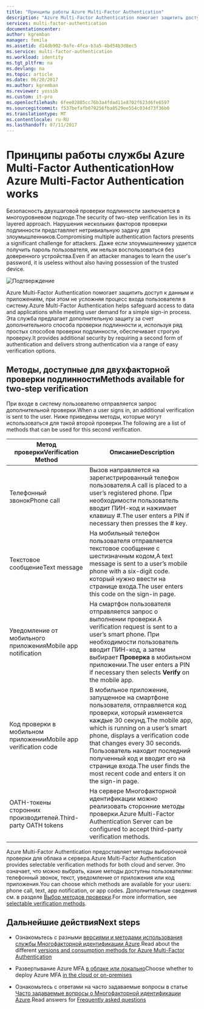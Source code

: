 ```yaml
---
title: "Принципы работы Azure Multi-Factor Authentication"
description: "Azure Multi-Factor Authentication помогает защитить доступ к данным и приложениям, при этом не усложняя процесс входа пользователя в систему. Эта служба предлагает дополнительную защиту за счет дополнительного способа проверки подлинности и, используя ряд простых способов проверки подлинности, обеспечивает строгую проверку."
services: multi-factor-authentication
documentationcenter: 
author: kgremban
manager: femila
ms.assetid: d14db902-9afe-4fca-b3a5-4bd54b3d8ec5
ms.service: multi-factor-authentication
ms.workload: identity
ms.tgt_pltfrm: na
ms.devlang: na
ms.topic: article
ms.date: 06/20/2017
ms.author: kgremban
ms.reviewer: yossib
ms.custom: it-pro
ms.openlocfilehash: 6fee02885cc76b3a4fdad11e8702f623d6fe6597
ms.sourcegitcommit: f537befafb079256fba0529ee554c034d73f36b0
ms.translationtype: MT
ms.contentlocale: ru-RU
ms.lasthandoff: 07/11/2017
---
```

# <a name="how-azure-multi-factor-authentication-works"></a><span data-ttu-id="4be4b-104">Принципы работы службы Azure Multi-Factor Authentication</span><span class="sxs-lookup"><span data-stu-id="4be4b-104">How Azure Multi-Factor Authentication works</span></span>
<span data-ttu-id="4be4b-105">Безопасность двухшаговой проверки подлинности заключается в многоуровневом подходе.</span><span class="sxs-lookup"><span data-stu-id="4be4b-105">The security of two-step verification lies in its layered approach.</span></span> <span data-ttu-id="4be4b-106">Нарушения нескольких факторов проверки подлинности представляет нетривиальную задачу для злоумышленников.</span><span class="sxs-lookup"><span data-stu-id="4be4b-106">Compromising multiple authentication factors presents a significant challenge for attackers.</span></span> <span data-ttu-id="4be4b-107">Даже если злоумышленнику удается получить пароль пользователя, им нельзя воспользоваться без доверенного устройства.</span><span class="sxs-lookup"><span data-stu-id="4be4b-107">Even if an attacker manages to learn the user's password, it is useless without also having possession of the trusted device.</span></span> 

![Подтверждение](./media/multi-factor-authentication-how-it-works/howitworks.png)

<span data-ttu-id="4be4b-109">Azure Multi-Factor Authentication помогает защитить доступ к данным и приложениям, при этом не усложняя процесс входа пользователя в систему.</span><span class="sxs-lookup"><span data-stu-id="4be4b-109">Azure Multi-Factor Authentication helps safeguard access to data and applications while meeting user demand for a simple sign-in process.</span></span>  <span data-ttu-id="4be4b-110">Эта служба предлагает дополнительную защиту за счет дополнительного способа проверки подлинности и, используя ряд простых способов проверки подлинности, обеспечивает строгую проверку.</span><span class="sxs-lookup"><span data-stu-id="4be4b-110">It provides additional security by requiring a second form of authentication and delivers strong authentication via a range of easy verification options.</span></span>


## <a name="methods-available-for-two-step-verification"></a><span data-ttu-id="4be4b-111">Методы, доступные для двухфакторной проверки подлинности</span><span class="sxs-lookup"><span data-stu-id="4be4b-111">Methods available for two-step verification</span></span>
<span data-ttu-id="4be4b-112">При входе в систему пользователю отправляется запрос дополнительной проверки.</span><span class="sxs-lookup"><span data-stu-id="4be4b-112">When a user signs in, an additional verification is sent to the user.</span></span>  <span data-ttu-id="4be4b-113">Ниже приведены методы, которые могут использоваться для такой второй проверки.</span><span class="sxs-lookup"><span data-stu-id="4be4b-113">The following are a list of methods that can be used for this second verification.</span></span>

| <span data-ttu-id="4be4b-114">Метод проверки</span><span class="sxs-lookup"><span data-stu-id="4be4b-114">Verification Method</span></span> | <span data-ttu-id="4be4b-115">Описание</span><span class="sxs-lookup"><span data-stu-id="4be4b-115">Description</span></span> |
| --- | --- |
| <span data-ttu-id="4be4b-116">Телефонный звонок</span><span class="sxs-lookup"><span data-stu-id="4be4b-116">Phone call</span></span> |<span data-ttu-id="4be4b-117">Вызов направляется на зарегистрированный телефон пользователя.</span><span class="sxs-lookup"><span data-stu-id="4be4b-117">A call is placed to a user’s registered phone.</span></span> <span data-ttu-id="4be4b-118">При необходимости пользователь вводит ПИН-код и нажимает клавишу #.</span><span class="sxs-lookup"><span data-stu-id="4be4b-118">The user enters a PIN if necessary then presses the # key.</span></span> |
| <span data-ttu-id="4be4b-119">Текстовое сообщение</span><span class="sxs-lookup"><span data-stu-id="4be4b-119">Text message</span></span> |<span data-ttu-id="4be4b-120">На мобильный телефон пользователя отправляется текстовое сообщение с шестизначным кодом,</span><span class="sxs-lookup"><span data-stu-id="4be4b-120">A text message is sent to a user’s mobile phone with a six-digit code.</span></span> <span data-ttu-id="4be4b-121">который нужно ввести на странице входа.</span><span class="sxs-lookup"><span data-stu-id="4be4b-121">The user enters this code on the sign-in page.</span></span> |
| <span data-ttu-id="4be4b-122">Уведомление от мобильного приложения</span><span class="sxs-lookup"><span data-stu-id="4be4b-122">Mobile app notification</span></span> |<span data-ttu-id="4be4b-123">На смартфон пользователя отправляется запрос о выполнении проверки.</span><span class="sxs-lookup"><span data-stu-id="4be4b-123">A verification request is sent to a user’s smart phone.</span></span> <span data-ttu-id="4be4b-124">При необходимости пользователь вводит ПИН-код, а затем выбирает **Проверка** в мобильном приложении.</span><span class="sxs-lookup"><span data-stu-id="4be4b-124">The user enters a PIN if necessary then selects **Verify** on the mobile app.</span></span> |
| <span data-ttu-id="4be4b-125">Код проверки в мобильном приложении</span><span class="sxs-lookup"><span data-stu-id="4be4b-125">Mobile app verification code</span></span> |<span data-ttu-id="4be4b-126">В мобильное приложение, запущенное на смартфоне пользователя, отправляется код проверки, который изменяется каждые 30 секунд.</span><span class="sxs-lookup"><span data-stu-id="4be4b-126">The mobile app, which is running on a user’s smart phone, displays a verification code that changes every 30 seconds.</span></span> <span data-ttu-id="4be4b-127">Пользователь находит последний полученный код и вводит его на странице входа.</span><span class="sxs-lookup"><span data-stu-id="4be4b-127">The user finds the most recent code and enters it on the sign-in page.</span></span> |
| <span data-ttu-id="4be4b-128">OATH-токены сторонних производителей.</span><span class="sxs-lookup"><span data-stu-id="4be4b-128">Third-party OATH tokens</span></span> | <span data-ttu-id="4be4b-129">На сервере Многофакторной идентификации можно реализовать сторонние методы проверки.</span><span class="sxs-lookup"><span data-stu-id="4be4b-129">Azure Multi-Factor Authentication Server can be configured to accept third-party verification methods.</span></span> |

<span data-ttu-id="4be4b-130">Azure Multi-Factor Authentication предоставляет методы выборочной проверки для облака и сервера.</span><span class="sxs-lookup"><span data-stu-id="4be4b-130">Azure Multi-Factor Authentication provides selectable verification methods for both cloud and server.</span></span> <span data-ttu-id="4be4b-131">Это означает, что можно выбрать, какие методы доступны пользователям: телефонный звонок, текст, уведомление от приложения или код приложения.</span><span class="sxs-lookup"><span data-stu-id="4be4b-131">You can choose which methods are available for your users: phone call, text, app notification, or app codes.</span></span> <span data-ttu-id="4be4b-132">Дополнительные сведения см. в разделе [Выбор методов проверки](multi-factor-authentication-whats-next.md#selectable-verification-methods).</span><span class="sxs-lookup"><span data-stu-id="4be4b-132">For more information, see [selectable verification methods](multi-factor-authentication-whats-next.md#selectable-verification-methods).</span></span>

## <a name="next-steps"></a><span data-ttu-id="4be4b-133">Дальнейшие действия</span><span class="sxs-lookup"><span data-stu-id="4be4b-133">Next steps</span></span>

- <span data-ttu-id="4be4b-134">Ознакомьтесь с разными [версиями и методами использования службы Многофакторной идентификации Azure](multi-factor-authentication-versions-plans.md).</span><span class="sxs-lookup"><span data-stu-id="4be4b-134">Read about the different [versions and consumption methods for Azure Multi-Factor Authentication](multi-factor-authentication-versions-plans.md)</span></span>

- <span data-ttu-id="4be4b-135">Развертывание Azure MFA [в облаке или локально](multi-factor-authentication-get-started.md)</span><span class="sxs-lookup"><span data-stu-id="4be4b-135">Choose whether to deploy Azure MFA [in the cloud or on-premises](multi-factor-authentication-get-started.md)</span></span>

- <span data-ttu-id="4be4b-136">Ознакомьтесь с ответами на часто задаваемые вопросы в статье [Часто задаваемые вопросы о Многофакторной идентификации Azure](multi-factor-authentication-faq.md).</span><span class="sxs-lookup"><span data-stu-id="4be4b-136">Read answers for [Frequently asked questions](multi-factor-authentication-faq.md)</span></span>